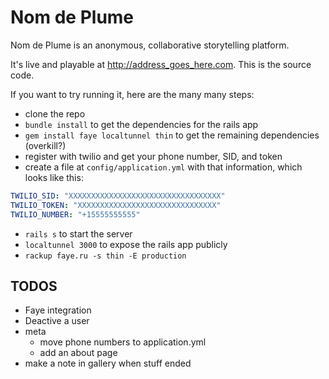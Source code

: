 # Nom de Plume

Nom de Plume is an anonymous, collaborative storytelling platform.

It's live and playable at <http://address_goes_here.com>. This is the source code.

If you want to try running it, here are the many many steps:

* clone the repo
* `bundle install` to get the dependencies for the rails app
* `gem install faye localtunnel thin` to get the remaining dependencies (overkill?)
* register with twilio and get your phone number, SID, and token
* create a file at `config/application.yml` with that information, which looks like this:


```yml
TWILIO_SID: "XXXXXXXXXXXXXXXXXXXXXXXXXXXXXXXXXX"
TWILIO_TOKEN: "XXXXXXXXXXXXXXXXXXXXXXXXXXXXXXX"
TWILIO_NUMBER: "+15555555555"
```

* `rails s` to start the server
* `localtunnel 3000` to expose the rails app publicly
* `rackup faye.ru -s thin -E production`

## TODOS

* Faye integration
* Deactive a user 
* meta
    * move phone numbers to application.yml
    * add an about page
* make a note in gallery when stuff ended
